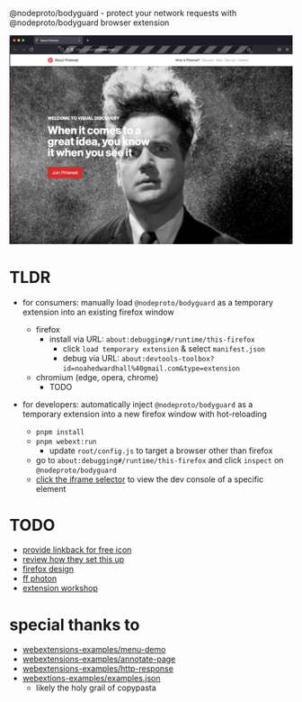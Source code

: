 @nodeproto/bodyguard - protect your network requests with @nodeproto/bodyguard browser extension

![@nodeproto/bodyguard redirecting images on about.pinterest.com](./src/images/about.pinterest.com.png)

# TLDR

- for consumers: manually load `@nodeproto/bodyguard` as a temporary extension into an existing firefox window
  - firefox
    - install via URL: `about:debugging#/runtime/this-firefox`
      - click `load temporary extension` & select `manifest.json`
      - debug via URL: `about:devtools-toolbox?id=noahedwardhall%40gmail.com&type=extension`
  - chromium (edge, opera, chrome)
    - TODO

- for developers: automatically inject `@nodeproto/bodyguard` as a temporary extension into a new firefox window with hot-reloading
  - `pnpm install`
  - `pnpm webext:run`
    - update `root/config.js` to target a browser other than firefox
  - go to `about:debugging#/runtime/this-firefox` and click `inspect` on `@nodeproto/bodyguard`
  - [click the iframe selector](https://developer.mozilla.org/en-US/docs/Tools/Working_with_iframes) to view the dev console of a specific element

# TODO

- [provide linkback for free icon](https://icons8.com/icon/7319/muscle)
- [review how they set this up](https://github.com/ritwickdey/live-server-web-extension/blob/master/manifest.json)
- [firefox design](https://design.firefox.com/)
- [ff photon](https://github.com/FirefoxUX/photon)
- [extension workshop](https://github.com/FirefoxUX/photon)

# special thanks to

- [webextensions-examples/menu-demo](https://github.com/mdn/webextensions-examples/tree/master/menu-demo)
- [webextensions-examples/annotate-page](https://github.com/mdn/webextensions-examples/tree/master/annotate-page)
- [webextensions-examples/http-response](https://github.com/mdn/webextensions-examples/tree/master/http-response)
- [webextions-examples/examples.json](https://github.com/mdn/webextensions-examples/blob/master/examples.json)
  - likely the holy grail of copypasta
